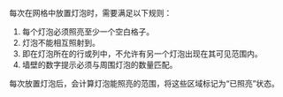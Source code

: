 
每次在网格中放置灯泡时，需要满足以下规则：

1. 每个灯泡必须照亮至少一个空白格子。
2. 灯泡不能相互照射到。
3. 即在灯泡所在的行或列中，不允许有另一个灯泡出现在其可见范围内。
4. 墙壁的数字提示必须与周围灯泡的数量匹配。

每次放置灯泡后，会计算灯泡能照亮的范围，将这些区域标记为“已照亮”状态。